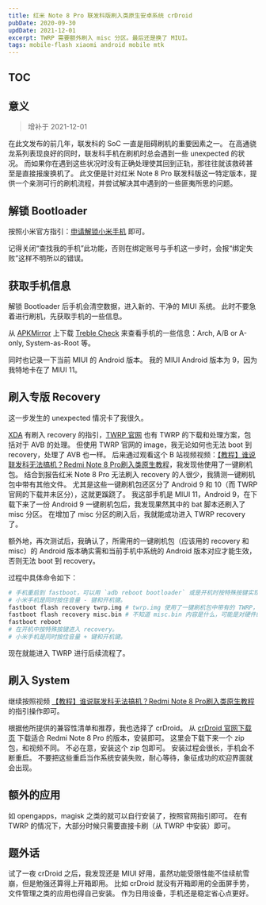 ```yaml
---
title: 红米 Note 8 Pro 联发科版刷入类原生安卓系统 crDroid
pubDate: 2020-09-30
updDate: 2021-12-01
excerpt: TWRP 需要额外刷入 misc 分区。最后还是换了 MIUI。
tags: mobile-flash xiaomi android mobile mtk
---
```


## TOC

## 意义

> 增补于 2021-12-01

在此文发布的前几年，联发科的 SoC 一直是阻碍刷机的重要因素之一。
在高通骁龙系列表现良好的同时，联发科手机在刷机时总会遇到一些 unexpected 的状况。
而如果你在遇到这些状况时没有正确处理使其回到正轨，那往往就该救砖甚至是直接报废换机了。
此文便是针对红米 Note 8 Pro 联发科版这一特定版本，提供一个亲测可行的刷机流程，并尝试解决其中遇到的一些匪夷所思的问题。

## 解锁 Bootloader

按照小米官方指引：[申请解锁小米手机](http://www.miui.com/unlock/download.html) 即可。

记得关闭“查找我的手机”此功能，否则在绑定账号与手机这一步时，会报“绑定失败”这样不明所以的错误。

## 获取手机信息

解锁 Bootloader 后手机会清空数据，进入新的、干净的 MIUI 系统。
此时不要急着进行刷机，先获取手机的一些信息。

从 [APKMirror](https://www.apkmirror.com/) 上下载 [Treble Check](https://www.apkmirror.com/apk/kevint/treble-check/) 来查看手机的一些信息：Arch, A/B or A-only, System-as-Root 等。

同时也记录一下当前 MIUI 的 Android 版本。
我的 MIUI Android 版本为 9，因为我特地卡在了 MIUI 11。

## 刷入专版 Recovery

这一步发生的 unexpected 情况卡了我很久。

[XDA](https://www.xda-developers.com/) 有刷入 recovery 的指引，[TWRP 官网](https://twrp.me/) 也有 TWRP 的下载和处理方案，包括对于 AVB 的处理。
但使用 TWRP 官网的 image，我无论如何也无法 boot 到 recovery，处理了 AVB 也一样。
后来通过观看这个 B 站视频视频：[【教程】谁说联发科无法搞机？Redmi Note 8 Pro刷入类原生教程](https://www.bilibili.com/video/BV1n64y1u7p4)，我发现他使用了一键刷机包。
结合到报告红米 Note 8 Pro 无法刷入 recovery 的人很少，我猜测一键刷机包中带有其他文件。
尤其是这些一键刷机包还区分了 Android 9 和 10（而 TWRP 官网的下载并未区分），这就更蹊跷了。
我这部手机是 MIUI 11，Android 9，在下载下来了一份 Android 9 一键刷机包后，我发现果然其中的 bat 脚本还刷入了 misc 分区。
在增加了 misc 分区的刷入后，我就能成功进入 TWRP recovery 了。

额外地，再次测试后，我确认了，所需用的一键刷机包（应该用的 recovery 和 misc）的 Android 版本确实需和当前手机中系统的 Android 版本对应才能生效，否则无法 boot 到 recovery。

过程中具体命令如下：

```bash
# 手机重启到 fastboot，可以用 `adb reboot bootloader` 或是开机时按特殊按键实现。
# 小米手机是同时按住音量 - 键和开机键。
fastboot flash recovery twrp.img # twrp.img 使用了一键刷机包中带有的 TWRP，以求兼容性。
fastboot flash recovery misc.bin # 不知道 misc.bin 内容是什么，可能是对硬件的一些参数配置。
fastboot reboot
# 在开机中按特殊按键进入 recovery。
# 小米手机是同时按住音量 + 键和开机键。
```

现在就能进入 TWRP 进行后续流程了。

## 刷入 System

继续按照视频 [【教程】谁说联发科无法搞机？Redmi Note 8 Pro刷入类原生教程](https://www.bilibili.com/video/BV1n64y1u7p4) 的指引操作即可。

根据他所提供的兼容性清单和推荐，我也选择了 crDroid。
从 [crDroid 官网下载页](https://crdroid.net/dl.php) 下载适合 Redmi Note 8 Pro 的版本，安装即可。
这里会下载下来一个 zip 包，和视频不同。
不必在意，安装这个 zip 包即可。
安装过程会很长，手机会不断重启。
不要把这些重启当作系统安装失败，耐心等待，象征成功的欢迎界面就会出现。

## 额外的应用

如 opengapps，magisk 之类的就可以自行安装了，按照官网指引即可。
在有 TWRP 的情况下，大部分时候只需要直接卡刷（从 TWRP 中安装）即可。

## 题外话

试了一夜 crDroid 之后，我发现还是 MIUI 好用，虽然功能受限性能不佳续航雪崩，但是勉强还算得上开箱即用。
比如 crDroid 就没有开箱即用的全面屏手势，文件管理之类的应用也得自己安装。
作为日用设备，手机还是稳定省心点更好。
